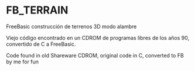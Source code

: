 # FB_TERRAIN
FreeBasic construcción de terrenos 3D modo alambre


Viejo código encontrado en un CDROM de programas libres de los años 90, convertido de C a FreeBasic.

Code found in old Shareware CDROM, original code in C, converted to FB by me for fun
